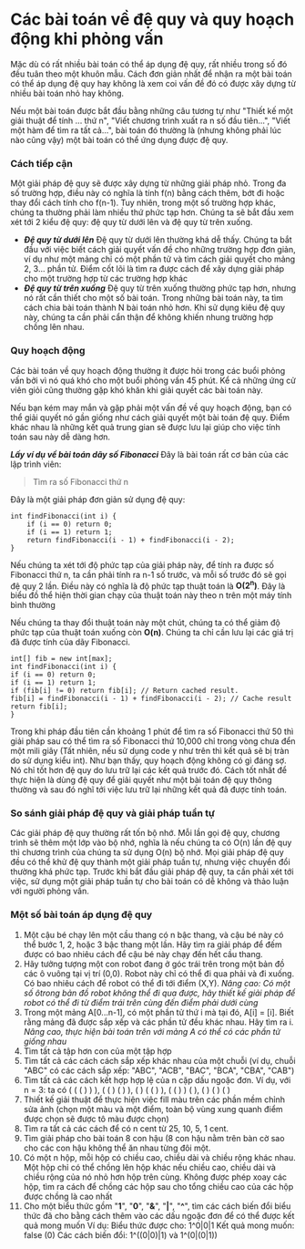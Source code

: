 # Các bài toán về đệ quy và quy hoạch động khi phỏng vấn

Mặc dù có rất nhiều bài toán có thể áp dụng đệ quy, rất nhiều trong số đó đều tuân theo một khuôn mẫu. Cách đơn giản nhất để nhận ra một bài toán có thể áp dụng đệ quy hay không là xem coi vấn đề đó có được xây dựng từ nhiều bài toán nhỏ hay không.

Nếu một bài toán được bắt đầu bằng những câu tương tự như "Thiết kế một giải thuật để tính ... thứ n", "Viết chương trình xuất ra n số đầu tiên...", "Viết một hàm để tìm ra tất cả...", bài toán đó thường là (nhưng không phải lúc nào cũng vậy) một bài toán có thể ứng dụng được đệ quy.

### Cách tiếp cận
Một giải pháp đệ quy sẽ được xây dựng từ những giải pháp nhỏ. Trong đa số trường hợp, điều này có nghĩa là tính f(n) bằng cách thêm, bớt đi hoặc thay đổi cách tính cho f(n-1). Tuy nhiên, trong một số trường hợp khác, chúng ta thường phải làm nhiều thứ phức tạp hơn.
Chúng ta sẽ bắt đầu xem xét tới 2 kiểu đệ quy: đệ quy từ dưới lên và đệ quy từ trên xuống.

* ***Đệ quy từ dưới lên***
 Đệ quy từ dưới lên thường khá dễ thấy. Chúng ta bắt đầu với việc biết cách giải quyết vấn đề cho những trường hợp đơn giản, ví dụ như một mảng chỉ có một phần tử và tìm cách giải quyết cho mảng 2, 3... phần tử. Điểm cốt lõi là tìm ra được cách để xây dựng giải pháp cho một trường hợp từ các trường hợp khác
 * ***Đệ quy từ trên xuống***
Đệ quy từ trên xuống thường phức tạp hơn, nhưng nó rất cần thiết cho một số bài toán. Trong những bài toán này, ta tìm cách chia bài toán thành N bài toán nhỏ hơn. Khi sử dụng kiêu đệ quy này, chúng ta cần phải cẩn thận để không khiến nhung trường hợp chồng lên nhau.

### Quy hoạch động
Các bài toán về quy hoạch động thường ít được hỏi trong các buổi phỏng vấn bởi vì nó quá khó cho một buổi phỏng vấn 45 phút. Kể cả những ứng cử viên giỏi cũng thường gặp khó khăn khi giải quyết các bài toán này.

Nếu bạn kém may mắn và gặp phải một vấn đề về quy hoạch động, bạn có thể giải quyết nó gần giống như cách giải quyết một bài toán đệ quy. Điểm khác nhau là những kết quả trung gian sẽ được lưu lại giúp cho việc tính toán sau này dễ dàng hơn.

***Lấy ví dụ về bài toán dãy số Fibonacci***
Đây là bài toán rất cơ bản của các lập trình viên: 

> Tìm ra số Fibonacci thứ n

Đây là một giải pháp đơn giản sử dụng đệ quy:

    int findFibonacci(int i) { 
	    if (i == 0) return 0;
	    if (i == 1) return 1; 
	    return findFibonacci(i - 1) + findFibonacci(i - 2); 
    }

Nếu chúng ta xét tới độ phức tạp của giải pháp này, để tính ra được số Fibonacci thứ n, ta cần phải tính ra n-1 số trước, và mỗi số trước đó sẽ gọi đệ quy 2 lần. Điều này có nghĩa là độ phức tạp thuật toán là **O(2<sup>n</sup>)**. Đây là biểu đồ thể hiện thời gian chạy của thuật toán này theo n trên một máy tính bình thường

Nếu chúng ta thay đổi thuật toán này một chút, chúng ta có thể giảm độ phức tạp của thuật toán xuống còn **O(n)**. Chúng ta chỉ cần lưu lại các giá trị đã được tính của dãy Fibonacci.

    int[] fib = new int[max]; 
    int findFibonacci(int i) { 
    if (i == 0) return 0; 
    if (i == 1) return 1;
    if (fib[i] != 0) return fib[i]; // Return cached result. 
    fib[i] = findFibonacci(i - 1) + findFibonacci(i - 2); // Cache result 
    return fib[i];
    }
    
Trong khi pháp đầu tiên cần khoảng 1 phút để tìm ra số Fibonacci thứ 50 thì giải pháp sau có thể tìm ra số Fibonacci thứ  10,000 chỉ trong vòng chưa đển một mili giây (Tất nhiên, nếu sử dụng code y như trên thì kết quả sẽ bị tràn do sử dụng kiểu int).
Như bạn thấy, quy hoạch động không có gì đáng sợ. Nó chỉ tốt hơn đệ quy do lưu trữ lại các kết quả trước đó. Cách tốt nhất để thực hiện là dùng đệ quy để giải quyết như một bài toán đệ quy thông thường và sau đó nghĩ tới việc lưu trữ lại những kết quả đã được tính toán.

### So sánh giải pháp đệ quy và giải pháp tuần tự
Các giải pháp đệ quy thường rất tốn bộ nhớ. Mỗi lần gọi đệ quy, chương trình sẽ thêm một lớp vào bộ nhớ, nghĩa là nếu chúng ta có O(n) lần đệ quy thì chương trình của chúng ta sử dụng O(n) bộ nhớ.
Mọi giải pháp đệ quy đều có thể khử đệ quy thành một giải pháp tuần tự, nhưng việc chuyển đổi thường khá phức tạp. Trước khi bắt đầu giải pháp đệ quy, ta cần phải xét tới việc, sử dụng một giải pháp tuần tự cho bài toán có dễ không và thảo luận với người phỏng vấn.

### Một số bài toán áp dụng đệ quy

 1. Một cậu bé chạy lên một cầu thang có n bậc thang, và cậu bé này có thể bước 1, 2, hoặc 3 bậc thang một lần. Hãy tìm ra giải pháp để đếm được có bao nhiêu cách để cậu bé này chạy đến hết cầu thang.
 2. Hãy tưởng tượng một con robot đang ở góc trái trên trong một bản đồ các ô vuông tại vị trí (0,0). Robot này chỉ có thể đi qua phải và đi xuống. Có bao nhiêu cách để robot có thể đi tới điểm (X,Y).
	 *Nâng cao: Có một số ôtrong bản đồ robot không thể đi qua được, hãy thiết kế giải pháp để robot có thể đi từ điểm trái trên cùng đến điểm phải dưới cùng*
 3. Trong một mảng A[0...n-1], có một phần tử thứ i mà tại đó, A[i] = [i]. Biết rằng mảng đã được sắp xếp và các phần tử đều khác nhau. Hãy tìm ra i.
	*Nâng cao, thực hiện bài toán trên với mảng A có thể có các phần tử giống nhau*
 4. Tìm tất cả tập hơn con của một tập hợp
 5. Tìm tất cả các cách cách sắp xếp khác nhau của một chuỗi (ví dụ, chuỗi "ABC" có các cách sắp xếp: "ABC", "ACB", "BAC", "BCA", "CBA", "CAB")
 6. Tìm tất cả các cách kết hợp hợp lệ của n cặp dấu ngoặc đơn.
	 Ví dụ, với n = 3: ta có ( ( ( ) ) ), ( ( ) ( ) ), ( ) ( ( ) ), ( ( ) ) ( ), ( ) ( ) ( )
 7. Thiết kế giải thuật để thực hiện việc fill màu trên các phần mềm chỉnh sửa ảnh (chọn một màu và một điểm, toàn bộ vùng xung quanh điểm được chọn sẽ được tô màu được chọn)
 8. Tìm ra tất cả các cách để có n cent từ 25, 10, 5, 1 cent.
 9. Tìm giải pháp cho bài toán 8 con hậu (8 con hậu nằm trên bàn cờ sao cho các con hậu không thể ăn nhau từng đôi một.
 10. Có một n hộp, mỗi hộp có chiều cao, chiều dài và chiều rộng khác nhau. Một hộp chỉ có thể chồng lên hộp khác nếu chiều cao, chiều dài và chiều rộng của nó nhỏ hơn hộp trên cùng. Không được phép xoay các hộp, tìm ra cách để chồng các hộp sau cho tổng chiều cao của các hộp được chồng là cao nhất
 11. Cho một biểu thức gồm "**1**", "**0**", "**&**", "**|**", "**^**", tìm các cách biến đổi biểu thức đã cho bằng cách thêm vào các dấu ngoặc đơn để có thể được kết quả mong muốn
	 Ví dụ:
	 Biểu thức được cho: 1^0|0|1
	 Kết quả mong muốn: false (0)
	 Các cách biến đổi: 1^((0|0)|1) và 1^(0|(0|1))
	 
	
